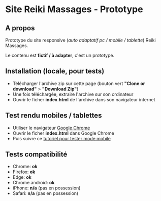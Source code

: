 # Site Reiki Massages - Prototype

## A propos

Prototype du site responsive (*auto adaptatif pc / mobile / tablette*) Reiki Massages.

Le contenu est **fictif / à adapter**, c'est un prototype.

## Installation (locale, pour tests)

- Télécharger l'archive zip sur cette page (bouton vert **"Clone or download"** > **"Download Zip"**)
- Une fois téléchargée, extraire l'archive sur son ordinateur
- Ouvrir le ficher **index.html** de l'archive dans son navigateur internet

## Test rendu mobiles / tablettes

- Utiliser le navigateur [Google Chrome](https://www.google.fr/chrome/browser/desktop/)
- Ouvrir le ficher **index.html** dans Google Chrome
- Puis suivre ce [tutoriel pour tester mode mobile](http://forums.cnetfrance.fr/topic/1239105-comment-voir-la-version-mobile-d-un-site-web-avec-chrome/)

## Tests compatibilité

- Chrome: **ok**
- Firefox: **ok**
- Edge: **ok**
- Chrome android: **ok**
- iPhone: **n/a** (pas en possession)
- Safari: **n/a** (pas en possession)